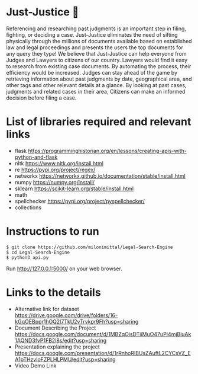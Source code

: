 # Just-Justice :scroll:
Referencing and researching past judgments is an important step in filing, fighting, or deciding a case. Just-Justice eliminates the need of sifting physically through the millions of documents available based on established law and legal proceedings and presents the users the top documents for any query they type! We believe that  Just-Justice can help everyone from Judges and Lawyers to citizens of our country. Lawyers would find it easy to research from existing case documents. By automating the process, their efficiency would be increased. Judges can stay ahead of the game by retrieving information about past judgments by date, geographical area, and other tags and other relevant details at a glance. By looking at past cases, judgments and related cases in their area, Citizens can make an informed decision before filing a case.
<br>
# List of libraries required and relevant links
- flask https://programminghistorian.org/en/lessons/creating-apis-with-python-and-flask
- nltk https://www.nltk.org/install.html
- re https://pypi.org/project/regex/
- networkx https://networkx.github.io/documentation/stable/install.html
- numpy https://numpy.org/install/
- sklearn https://scikit-learn.org/stable/install.html
- math 
- spellchecker https://pypi.org/project/pyspellchecker/
- collections

# Instructions to run
```console
$ git clone https://github.com/milonimittal/Legal-Search-Engine
$ cd Legal-Search-Engine
$ python3 api.py
```

Run http://127.0.0.1:5000/ on your web browser.  

# Links to the details

- Alternative link for dataset<br>
https://drive.google.com/drive/folders/16-kGqOEBppr1hOQ2l7TkU2vTrvkpr9Fh?usp=sharing
- Document Describing the Project<br>
https://docs.google.com/document/d/1MBZqOisDTiiMuO47uPI4mjBiuAk1AQND3fvP1FB2l8s/edit?usp=sharing
- Presentation explaining the project<br>
https://docs.google.com/presentation/d/1rRnhoRlBUsZAuftL2CYCsVZ_EA1pTHzvloFZPLHLPMU/edit?usp=sharing
- Video Demo Link<br>

